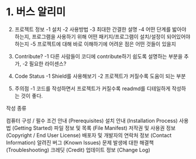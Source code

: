 # 1. 버스 알리미

2. 프로젝트 정보
  -1 설치
  -2 사용방법
  -3 최대한 간결한 설명
  -4 어떤 단계를 밟아야하는지, 프로그램을 사용하기 위해 어떤 패키지/프로그램이 설치/설정이 되어있어야 하는지
  -5 프로젝트에 대해 바로 이해하기에 어려운 점은 어떤 것들이 있을지
  
3. Contribute?
  -1 다른 사람들이 코디에 contribute하기 쉽도록 설명하는 부분을 추가,
  -2 필요한 라이센스?
  
4. Code Status
  -1 Shield를 사용해보기
  -2 프로젝트가 커질수록 도움이 되는 부분
  
5. 주의점
  -1 코드를 작성하면서 프로젝트가 커질수록 readmd를 디테일하게 작성하는 것이 좋다.


작성 종류

컴퓨터 구성 / 필수 조건 안내 (Prerequisites)
설치 안내 (Installation Process)
사용법 (Getting Started)
파일 정보 및 목록 (File Manifest)
저작권 및 사용권 정보 (Copyright / End User License)
배포자 및 개발자의 연락처 정보 (Contact Information)
알려진 버그 (Known Issues)
문제 발생에 대한 해결책 (Troubleshooting)
크레딧 (Credit)
업데이트 정보 (Change Log)
